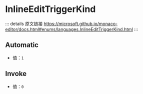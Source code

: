 # InlineEditTriggerKind

<backTop />
        
::: details 原文链接
https://microsoft.github.io/monaco-editor/docs.html#enums/languages.InlineEditTriggerKind.html
:::

## Automatic
- 值：`1`

## Invoke
- 值：`0`
